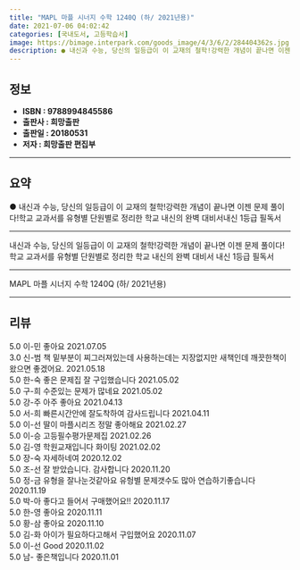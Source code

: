 ```yaml
---
title: "MAPL 마플 시너지 수학 1240Q (하/ 2021년용)"
date: 2021-07-06 04:02:42
categories: [국내도서, 고등학습서]
image: https://bimage.interpark.com/goods_image/4/3/6/2/284404362s.jpg
description: ● 내신과 수능, 당신의 일등급이 이 교재의 철학!강력한 개념이 끝나면 이젠 문제 풀이다!학교 교과서를 유형별 단원별로 정리한 학교 내신의 완벽 대비서내신 1등급 필독서
---
```


## **정보**

- **ISBN : 9788994845586**
- **출판사 : 희망출판**
- **출판일 : 20180531**
- **저자 : 희망출판 편집부**

------



## **요약**

●  내신과 수능, 당신의 일등급이 이 교재의 철학!강력한 개념이 끝나면 이젠 문제 풀이다!학교 교과서를 유형별 단원별로 정리한 학교 내신의 완벽 대비서내신 1등급 필독서

------

내신과 수능, 당신의 일등급이 이 교재의 철학!강력한 개념이 끝나면 이젠 문제 풀이다!
학교 교과서를 유형별 단원별로 정리한 학교 내신의 완벽 대비서
내신 1등급 필독서

------


MAPL 마플 시너지 수학 1240Q (하/ 2021년용) 

------


## **리뷰** 

5.0 이-민 좋아요 2021.07.05 <br/>3.0 신-범 책 밑부분이 찌그러져있는데 사용하는데는 지장없지만 새책인데 깨끗한책이 왔으면  좋겠어요. 2021.05.18 <br/>5.0 한-숙 좋은 문제집 잘 구입했습니다  2021.05.02 <br/>5.0 구-희 수준있는 문제가 많네요 2021.05.02 <br/>5.0 강-주 아주 좋아요 2021.04.13 <br/>5.0 서-희 빠른시간안에 잘도착하여 감사드립니다 2021.04.11 <br/>5.0 이-선 딸이 마플시리즈 정말 좋아해요 2021.02.27 <br/>5.0 이-승  고등필수평가문제집 2021.02.26 <br/>5.0 김-영 학원교재입니다 화이팅  2021.02.02 <br/>5.0 장-숙 자세하네여 2020.12.02 <br/>5.0 조-선 잘 받았습니다. 감사합니다  2020.11.20 <br/>5.0 정-금 유형을 잘나눈것같아요 유헝별 문제갯수도 많아 연습하기좋습니다 2020.11.19 <br/>5.0 박-아 좋다고  들어서 구매했어요!! 2020.11.17 <br/>5.0 한-영 좋아요 2020.11.11 <br/>5.0 황-삼 좋아요  2020.11.10 <br/>5.0 김-화 아이가 필요하다고해서 구입했어요 2020.11.07 <br/>5.0 이-선 Good
 2020.11.02 <br/>5.0 남- 좋은책입니다  2020.11.01 <br/>